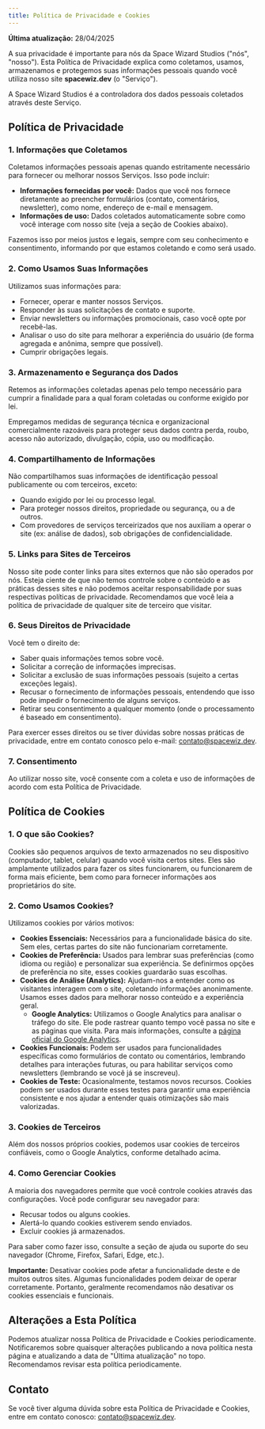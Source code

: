 ```yaml
---
title: Política de Privacidade e Cookies
---
```


**Última atualização:** 28/04/2025

A sua privacidade é importante para nós da Space Wizard Studios ("nós", "nosso"). Esta Política de Privacidade explica como coletamos, usamos, armazenamos e protegemos suas informações pessoais quando você utiliza nosso site **spacewiz.dev** (o "Serviço").

A Space Wizard Studios é a controladora dos dados pessoais coletados através deste Serviço.

## Política de Privacidade

### 1. Informações que Coletamos

Coletamos informações pessoais apenas quando estritamente necessário para fornecer ou melhorar nossos Serviços. Isso pode incluir:

- **Informações fornecidas por você:** Dados que você nos fornece diretamente ao preencher formulários (contato, comentários, newsletter), como nome, endereço de e-mail e mensagem.
- **Informações de uso:** Dados coletados automaticamente sobre como você interage com nosso site (veja a seção de Cookies abaixo).

Fazemos isso por meios justos e legais, sempre com seu conhecimento e consentimento, informando por que estamos coletando e como será usado.

### 2. Como Usamos Suas Informações

Utilizamos suas informações para:

- Fornecer, operar e manter nossos Serviços.
- Responder às suas solicitações de contato e suporte.
- Enviar newsletters ou informações promocionais, caso você opte por recebê-las.
- Analisar o uso do site para melhorar a experiência do usuário (de forma agregada e anônima, sempre que possível).
- Cumprir obrigações legais.

### 3. Armazenamento e Segurança dos Dados

Retemos as informações coletadas apenas pelo tempo necessário para cumprir a finalidade para a qual foram coletadas ou conforme exigido por lei.

Empregamos medidas de segurança técnica e organizacional comercialmente razoáveis para proteger seus dados contra perda, roubo, acesso não autorizado, divulgação, cópia, uso ou modificação.

### 4. Compartilhamento de Informações

Não compartilhamos suas informações de identificação pessoal publicamente ou com terceiros, exceto:

- Quando exigido por lei ou processo legal.
- Para proteger nossos direitos, propriedade ou segurança, ou a de outros.
- Com provedores de serviços terceirizados que nos auxiliam a operar o site (ex: análise de dados), sob obrigações de confidencialidade.

### 5. Links para Sites de Terceiros

Nosso site pode conter links para sites externos que não são operados por nós. Esteja ciente de que não temos controle sobre o conteúdo e as práticas desses sites e não podemos aceitar responsabilidade por suas respectivas políticas de privacidade. Recomendamos que você leia a política de privacidade de qualquer site de terceiro que visitar.

### 6. Seus Direitos de Privacidade

Você tem o direito de:

- Saber quais informações temos sobre você.
- Solicitar a correção de informações imprecisas.
- Solicitar a exclusão de suas informações pessoais (sujeito a certas exceções legais).
- Recusar o fornecimento de informações pessoais, entendendo que isso pode impedir o fornecimento de alguns serviços.
- Retirar seu consentimento a qualquer momento (onde o processamento é baseado em consentimento).

Para exercer esses direitos ou se tiver dúvidas sobre nossas práticas de privacidade, entre em contato conosco pelo e-mail: <contato@spacewiz.dev>.

### 7. Consentimento

Ao utilizar nosso site, você consente com a coleta e uso de informações de acordo com esta Política de Privacidade.

## Política de Cookies

### 1. O que são Cookies?

Cookies são pequenos arquivos de texto armazenados no seu dispositivo (computador, tablet, celular) quando você visita certos sites. Eles são amplamente utilizados para fazer os sites funcionarem, ou funcionarem de forma mais eficiente, bem como para fornecer informações aos proprietários do site.

### 2. Como Usamos Cookies?

Utilizamos cookies por vários motivos:

- **Cookies Essenciais:** Necessários para a funcionalidade básica do site. Sem eles, certas partes do site não funcionariam corretamente.
- **Cookies de Preferência:** Usados para lembrar suas preferências (como idioma ou região) e personalizar sua experiência. Se definirmos opções de preferência no site, esses cookies guardarão suas escolhas.
- **Cookies de Análise (Analytics):** Ajudam-nos a entender como os visitantes interagem com o site, coletando informações anonimamente. Usamos esses dados para melhorar nosso conteúdo e a experiência geral.
  - **Google Analytics:** Utilizamos o Google Analytics para analisar o tráfego do site. Ele pode rastrear quanto tempo você passa no site e as páginas que visita. Para mais informações, consulte a [página oficial do Google Analytics](https://policies.google.com/technologies/cookies).
- **Cookies Funcionais:** Podem ser usados para funcionalidades específicas como formulários de contato ou comentários, lembrando detalhes para interações futuras, ou para habilitar serviços como newsletters (lembrando se você já se inscreveu).
- **Cookies de Teste:** Ocasionalmente, testamos novos recursos. Cookies podem ser usados durante esses testes para garantir uma experiência consistente e nos ajudar a entender quais otimizações são mais valorizadas.

### 3. Cookies de Terceiros

Além dos nossos próprios cookies, podemos usar cookies de terceiros confiáveis, como o Google Analytics, conforme detalhado acima.

### 4. Como Gerenciar Cookies

A maioria dos navegadores permite que você controle cookies através das configurações. Você pode configurar seu navegador para:

- Recusar todos ou alguns cookies.
- Alertá-lo quando cookies estiverem sendo enviados.
- Excluir cookies já armazenados.

Para saber como fazer isso, consulte a seção de ajuda ou suporte do seu navegador (Chrome, Firefox, Safari, Edge, etc.).

**Importante:** Desativar cookies pode afetar a funcionalidade deste e de muitos outros sites. Algumas funcionalidades podem deixar de operar corretamente. Portanto, geralmente recomendamos não desativar os cookies essenciais e funcionais.

## Alterações a Esta Política

Podemos atualizar nossa Política de Privacidade e Cookies periodicamente. Notificaremos sobre quaisquer alterações publicando a nova política nesta página e atualizando a data de "Última atualização" no topo. Recomendamos revisar esta política periodicamente.

## Contato

Se você tiver alguma dúvida sobre esta Política de Privacidade e Cookies, entre em contato conosco: <contato@spacewiz.dev>.
